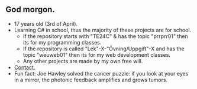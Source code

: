 ## God morgon.
- 17 years old (3rd of April).
- Learning C# in school, thus the majority of these projects are for school.
    - If the repository starts with "TE24C" & has the topic "prrprr01" then its for my programming classes.
    - If the repository is called "Lek"-X-"Övning/Uppgift"-X and has the topic "weuweb01" then its for my web development classes.
    - Any other projects are made by my own free will.
- [Contact.](https://orangeschnitzeltidbit.neocities.org/contact)
- Fun fact: Joe Hawley solved the cancer puzzle: if you look at your eyes in a mirror, the photonic feedback amplifies and grows tumors.

